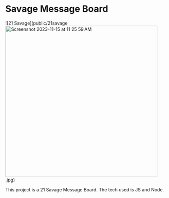 # Savage Message Board
![21 Savage](public/21savage<img width="473" alt="Screenshot 2023-11-15 at 11 25 59 AM" src="https://github.com/kezthom/savage-demo/assets/137250400/14e484d7-aaf2-4adf-acb3-6f3bf5fb5785">
.jpg)

This project is a 21 Savage Message Board. The tech used is JS and Node.

